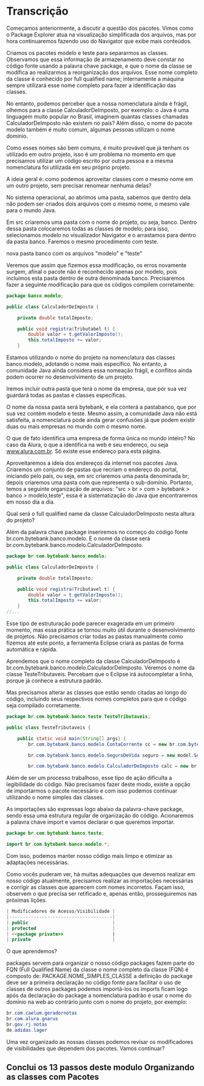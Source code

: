 # Transcrição

Começamos anteriormente, a discutir a questão dos pacotes. Vimos como o Package Explorer atua na 
visualização simplificada dos arquivos, mas por hora continuaremos fazendo uso do Navigator que 
exibe mais conteúdos.

Criamos os pacotes modelo e teste para separarmos as classes. Observamos que essa informação de 
armazenamento deve constar no código fonte usando a palavra chave package, e que o nome da classe 
se modifica ao realizarmos a reorganização dos arquivos. Esse nome completo da classe é conhecido 
por full qualified name; internamente a máquina sempre utilizará esse nome completo para fazer a 
identificação das classes.

No entanto, podemos perceber que a nossa nomenclatura ainda é frágil, olhemos para a classe 
CalculadorDeImposto, por exemplo: o Java é uma linguagem muito popular no Brasil, imaginem 
quantas classes chamadas CalculadorDeImposto não existem no país? Além disso, o nome do pacote 
modelo também é muito comum, algumas pessoas utilizam o nome dominio.

Como esses nomes são bem comuns, é muito provável que já tenham os utilizado em outro projeto, 
isso é um problema no momento em que precisamos utilizar um código escrito por outra pessoa e 
a mesma nomenclatura foi utilizada em seu próprio projeto.

A ideia geral é: como podemos aproveitar classes com o mesmo nome em um outro projeto, sem 
precisar renomear nenhuma delas?

No sistema operacional, ao abrimos uma pasta, sabemos que dentro dela não podem ser criados 
dois arquivos com o mesmo nome, o mesmo vale para o mundo Java.

Em src criaremos uma pasta com o nome do projeto, ou seja, banco. Dentro dessa pasta colocaremos 
todas as classes de modelo; para isso, selecionamos modelo no visualizador Navigator e o 
arrastamos para dentro da pasta banco. Faremos o mesmo procedimento com teste.

nova pasta banco com os arquivos "modelo" e "teste"

Veremos que assim que fizemos essa modificação, os erros novamente surgem, afinal o pacote 
não é reconhecido apenas por modelo, pois incluímos esta pasta dentro de outra denominada 
banco. Precisaremos fazer a seguinte modificação para que os códigos compilem corretamente:

```java
package banco.modelo;

public class CalculadorDeImposto { 

    private double totalImposto;

    public void registra(Tributabel t) {
        double valor = t.getValorImposto();
        this.totalImposto += valor;
    }
```

Estamos utilizando o nome do projeto na nomenclatura das classes banco.modelo, adotando 
o nome mais específico. No entanto, a comunidade Java ainda considera essa nomeação frágil, 
e conflitos ainda podem ocorrer no desenvolvimento de um projeto.

Iremos incluir outra pasta que terá o nome da empresa, que por sua vez guardará todas as 
pastas e classes específicas.

O nome da nossa pasta será bytebank, e ela conterá a pastabanco, que por sua vez contém 
modelo e teste. Mesmo assim, a comunidade Java não está satisfeita, a nomenclatura pode 
ainda gerar confusões já que podem existir duas ou mais empresas no mundo com o mesmo nome.

O que de fato identifica uma empresa de forma única no mundo inteiro? No caso da Alura, 
o que a identifica na web é seu endereço, ou seja www.alura.com.br. Só existe esse endereço 
para esta página.

Aproveitaremos a ideia dos endereços da internet nos pacotes Java. Criaremos um conjunto 
de pastas que recriam o endereço do portal, iniciando pelo país, ou seja, em src criaremos 
uma pasta denominada br; depois criaremos uma pasta com que representa o sub-domínio. 
Portanto, temos a seguinte organização de arquivos: "src > br > com > bytebank > banco > modelo,teste", 
essa é a sistematização do Java que encontraremos em nosso dia a dia.

Qual será o full qualified name da classe CalculadorDeImposto nesta altura do projeto?

Além da palavra chave package inseriremos no começo do código fonte br.com.bytebank.banco.modelo. 
E o nome da classe será br.com.bytebank.banco.modelo.CalculadorDeImposto.

```java
package br.com.bytebank.banco.modelo;

public class CalculadorDeImposto { 

    private double totalImposto;

    public void registra(Tributavel t) {
        double valor = t.getValorImposto();
        this.totalImposto += valor;
    }
//...
```

Esse tipo de estruturação pode parecer exagerada em um primeiro momento, mas essa 
prática se tornou muito útil durante o desenvolvimento de projetos. Não precisamos 
criar todas as pastas manualmente como fizemos até este ponto, a ferramenta Eclipse 
criará as pastas de forma automática e rápida.

Aprendemos que o nome completo da classe CalculadorDeImposto é br.com.bytebank.banco.modelo.CalculadorDeImposto. 
Veremos o nome da classe TesteTributaveis. Percebam que o Eclipse irá autocompletar 
a linha, porque já conhece a estrutura padrão.

Mas precisamos alterar as classes que estão sendo citadas ao longo do código, 
incluindo seus respectivos nomes completos para que o código seja compilado corretamente.

```java
package br.com.bytebank.banco.teste.TesteTributaveis;

public class TesteTributaveis { 

    public static void main(String[] args} { 
        br.com.bytebank.banco.modelo.ContaCorrente cc = new br.com.bytebank.banco.modelo.ContaCorrente(222,333);

        br.com.bytebank.banco.modelo.SeguroDeVida seguro = new model.SeguroDeVida();

        br.com.bytebank.banco.modelo.CalculadorDeImposto calc = new br.com.bytebank.banco.modelo.CalculadorDeImposto();

```

Além de ser um processo trabalhoso, esse tipo de ação dificulta a legibilidade do código. 
Não precisamos fazer deste modo, existe a opção de importarmos o pacote necessário e com 
isso podemos continuar utilizando o nome simples das classes.

As importações são expressas logo abaixo da palavra-chave package, sendo essa uma estrutura 
regular de organização do código. Acionaremos a palavra chave import e vamos declarar o 
que queremos importar.

```java
package br.com.bytebank.banco.teste; 

import br.com.bytebank.banco.modelo.*;

```
Com isso, podemos manter nosso código mais limpo e otimizar as adaptações necessárias.

Como vocês puderam ver, há muitas adequações que devemos realizar em nosso código 
atualmente, precisamos realizar as importações necessárias e corrigir as classes que 
aparecem com nomes incorretos. Façam isso, observem o que precisa ser retificado e, 
apenas então, prosseguiremos nas próximas lições.

```java
| Modificadores de Acesso/Visibilidade |
|--------------------------------------|
| public                               |
| protected                            |
| <<package private>>                  |
| private                              |

```

O que aprendemos?

packages servem para organizar o nosso código
packages fazem parte do FQN (Full Qualified Name) da classe
o nome completo da classe (FQN) é composto de: PACKAGE.NOME_SIMPLES_CLASSE
a definição do package deve ser a primeira declaração no código fonte
para facilitar o uso de classes de outros packages podemos importá-los
os imports ficam logo após da declaração do package
a nomenclatura padrão é usar o nome do domínio na web ao contrário junto 
com o nome do projeto, por exemplo:

```java
br.com.caelum.geradornotas
br.com.alura.gnarus
br.gov.rj.notas
de.adidas.lager

```
Uma vez organizado as nossas classes podemos revisar os modificadores de 
visibilidades que dependem dos pacotes. Vamos continuar?

## Conclui os 13 passos deste modulo Organizando as classes com Pacotes